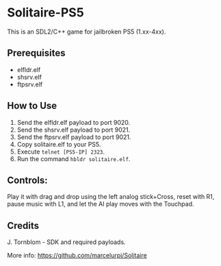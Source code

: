 # Solitaire-PS5
This is an SDL2/C++ game for jailbroken PS5 (1.xx-4xx).

## Prerequisites
- elfldr.elf
- shsrv.elf
- ftpsrv.elf

## How to Use
1. Send the elfldr.elf payload to port 9020.
2. Send the shsrv.elf payload to port 9021.
3. Send the ftpsrv.elf payload to port 9021.
4. Copy solitaire.elf to your PS5.
5. Execute `telnet [PS5-IP] 2323`.
6. Run the command `hbldr solitaire.elf`.

## Controls: 
Play it with drag and drop using the left analog stick+Cross, reset with R1, pause music with L1, and let the AI play moves with the Touchpad.

## Credits
J. Tornblom - SDK and required payloads.

More info: https://github.com/marcelurpi/Solitaire
